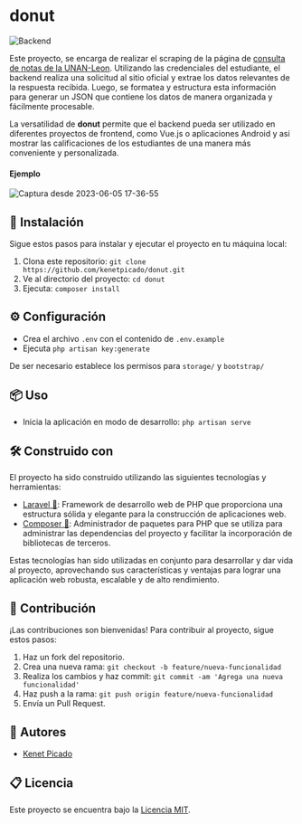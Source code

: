 # donut
![Backend](https://img.shields.io/badge/Backend-blue)

Este proyecto, se encarga de realizar el scraping de la página de [consulta de notas de la UNAN-Leon](https://portalestudiantes.unanleon.edu.ni/consulta_estudiantes.php). Utilizando las credenciales del estudiante, el backend realiza una solicitud al sitio oficial y extrae los datos relevantes de la respuesta recibida. Luego, se formatea y estructura esta información para generar un JSON que contiene los datos de manera organizada y fácilmente procesable.

La versatilidad de **donut** permite que el backend pueda ser utilizado en diferentes proyectos de frontend, como Vue.js o aplicaciones Android y asi mostrar las calificaciones de los estudiantes de una manera más conveniente y personalizada.

#### Ejemplo

![Captura desde 2023-06-05 17-36-55](https://github.com/kenetpicado/donut/assets/83382624/d9ee0bff-1575-46f1-98a3-a6be03f2f4e4)


## 🚀 Instalación

Sigue estos pasos para instalar y ejecutar el proyecto en tu máquina local:

1. Clona este repositorio: `git clone https://github.com/kenetpicado/donut.git`
2. Ve al directorio del proyecto: `cd donut`
3. Ejecuta: `composer install`

## ⚙️ Configuración
- Crea el archivo `.env` con el contenido de `.env.example`
- Ejecuta `php artisan key:generate`

De ser necesario establece los permisos para `storage/` y `bootstrap/`

## 📦 Uso

- Inicia la aplicación en modo de desarrollo: `php artisan serve`

## 🛠️ Construido con

El proyecto ha sido construido utilizando las siguientes tecnologías y herramientas:

- [Laravel 💜](https://laravel.com/): Framework de desarrollo web de PHP que proporciona una estructura sólida y elegante para la construcción de aplicaciones web.
- [Composer 🎵](https://getcomposer.org/): Administrador de paquetes para PHP que se utiliza para administrar las dependencias del proyecto y facilitar la incorporación de bibliotecas de terceros.

Estas tecnologías han sido utilizadas en conjunto para desarrollar y dar vida al proyecto, aprovechando sus características y ventajas para lograr una aplicación web robusta, escalable y de alto rendimiento.


## 🤝 Contribución

¡Las contribuciones son bienvenidas! Para contribuir al proyecto, sigue estos pasos:

1. Haz un fork del repositorio.
2. Crea una nueva rama: `git checkout -b feature/nueva-funcionalidad`
3. Realiza los cambios y haz commit: `git commit -am 'Agrega una nueva funcionalidad'`
4. Haz push a la rama: `git push origin feature/nueva-funcionalidad`
5. Envía un Pull Request.

## 👥 Autores
- [Kenet Picado](https://github.com/kenetpicado)

## 📋 Licencia

Este proyecto se encuentra bajo la [Licencia MIT](https://opensource.org/licenses/MIT).

